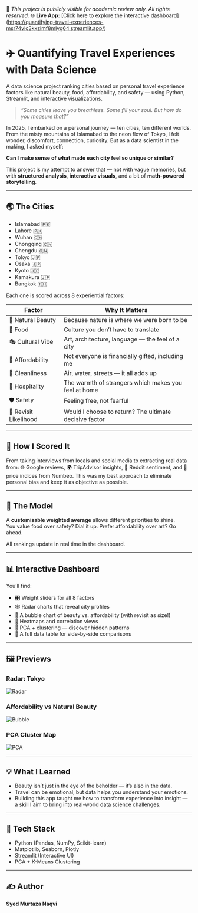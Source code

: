 📌 *This project is publicly visible for academic review only. All rights reserved.*
🌐 **Live App:** [Click here to explore the interactive dashboard] (https://quantifying-travel-experiences-msr74vlc3kxzlmf8mlyg64.streamlit.app/)

# ✈️ Quantifying Travel Experiences with Data Science
A data science project ranking cities based on personal travel experience factors like natural beauty, food, affordability, and safety — using Python, Streamlit, and interactive visualizations.

> *“Some cities leave you breathless. Some fill your soul. But how do you measure that?”*

In 2025, I embarked on a personal journey — ten cities, ten different worlds. From the misty mountains of Islamabad to the neon flow of Tokyo, I felt wonder, discomfort, connection, curiosity. But as a data scientist in the making, I asked myself:

**Can I make sense of what made each city feel so unique or similar?**

This project is my attempt to answer that — not with vague memories, but with **structured analysis**, **interactive visuals**, and a bit of **math-powered storytelling**.

---

## 🌏 The Cities

- Islamabad 🇵🇰
- Lahore 🇵🇰  
- Wuhan 🇨🇳  
- Chongqing 🇨🇳  
- Chengdu 🇨🇳  
- Tokyo 🇯🇵  
- Osaka 🇯🇵  
- Kyoto 🇯🇵  
- Kamakura 🇯🇵  
- Bangkok 🇹🇭    

Each one is scored across 8 experiential factors:

| Factor                | Why It Matters                                           |
|---------------------- |----------------------------------------------------------|
| 🌿 Natural Beauty     | Because nature is where we were born to be               |
| 🍜 Food               | Culture you don’t have to translate                      |
| 🎭 Cultural Vibe      | Art, architecture, language — the feel of a city         |
| 💸 Affordability      | Not everyone is financially gifted, including me         |
| 🧼 Cleanliness        | Air, water, streets — it all adds up                     |
| 🤝 Hospitality        | The warmth of strangers which makes you feel at home     |
| 🛡️ Safety             | Feeling free, not fearful                                |
| 🔁 Revisit Likelihood | Would I choose to return? The ultimate decisive factor   |            

---

## 🧠 How I Scored It

From taking interviews from locals and social media to extracting real data from: 
🌐 Google reviews, 🌍 TripAdvisor insights, 💬 Reddit sentiment, and 🧾 price indices from Numbeo. This was my best approach to eliminate personal bias and keep it as objective as possible.

---

## 🧮 The Model

A **customisable weighted average** allows different priorities to shine.  
You value food over safety? Dial it up. Prefer affordability over art? Go ahead.

All rankings update in real time in the dashboard.

---

## 📊 Interactive Dashboard

You’ll find:
- 🎛️ Weight sliders for all 8 factors
- 🕸️ Radar charts that reveal city profiles
- 💬 A bubble chart of beauty vs. affordability (with revisit as size!)
- 🎨 Heatmaps and correlation views
- 🧭 PCA + clustering — discover hidden patterns
- 🧾 A full data table for side-by-side comparisons

---

## 🖼️ Previews

### Radar: Tokyo
![Radar](visuals/radar_tokyo.png)

### Affordability vs Natural Beauty
![Bubble](visuals/bubble_chart.png)

### PCA Cluster Map
![PCA](visuals/pca_clusters.png)

---

## 💡 What I Learned

- Beauty isn’t just in the eye of the beholder — it’s also in the data.
- Travel can be emotional, but data helps you understand your emotions.
- Building this app taught me how to transform experience into insight — a skill I aim to bring into real-world data science challenges.

---


## 🧰 Tech Stack

- Python (Pandas, NumPy, Scikit-learn)
- Matplotlib, Seaborn, Plotly
- Streamlit (Interactive UI)
- PCA + K-Means Clustering

---

## ✍️ Author

**Syed Murtaza Naqvi**  


